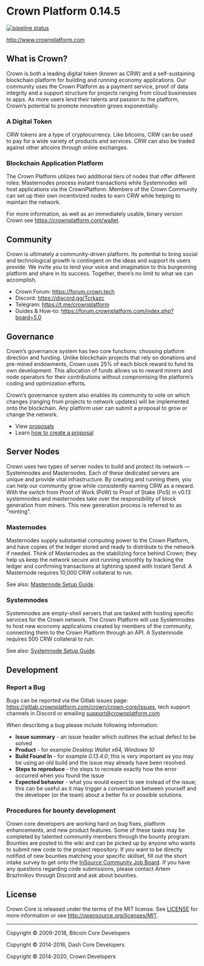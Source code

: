 # Crown Platform 0.14.5

[![pipeline status](http://gitlab.crownplatform.com/crown/crown-core/badges/master/pipeline.svg)](http://gitlab.crownplatform.com/crown/crown-core/commits/master)

http://www.crownplatform.com

## What is Crown?

Crown is both a leading digital token (known as CRW) and a self-sustaining blockchain platform for building and running economy applications. Our community uses the Crown Platform as a payment service, proof of data integrity and a support structure for projects ranging from cloud businesses to apps. As more users lend their talents and passion to the platform, Crown’s potential to promote innovation grows exponentially. 

###  A Digital Token

CRW tokens are a type of cryptocurrency. Like bitcoins, CRW can be used to pay for a wide variety of products and services. CRW can also be traded against other altcoins through online exchanges.

### Blockchain Application Platform

The Crown Platform utilizes two additional tiers of nodes that offer different roles: Masternodes process instant transactions while Systemnodes will host applications via the CrownPlatform. Members of the Crown Community can set up their own incentivized nodes to earn CRW while helping to maintain the network.

For more information, as well as an immediately usable, binary version Crown see https://crownplatform.com/wallet.

## Community

Crown is ultimately a community-driven platform. Its potential to bring social and technological growth is contingent on the ideas and support its users provide. We invite you to lend your voice and imagination to this burgeoning platform and share in its success. Together, there’s no limit to what we can accomplish.

* Crown Forum: https://forum.crown.tech
* Discord: https://discord.gg/Tcrkazc
* Telegram: https://t.me/crownplatform
* Guides & How-to: https://forum.crownplatform.com/index.php?board=5.0

## Governance

Crown’s governance system has two core functions: choosing platform direction and funding. Unlike blockchain projects that rely on donations and pre-mined endowments, Crown uses 25% of each block reward to fund its own development. This allocation of funds allows us to reward miners and node operators for their contributions without compromising the platform’s coding and optimization efforts.

Crown’s governance system also enables its community to vote on which changes (ranging from projects to network updates) will be implemented onto the blockchain. Any platform user can submit a proposal to grow or change the network. 

* View [proposals](https://crowncentral.net/proposals/overview)
* Learn [how to create a proposal](https://forum.crownplatform.com/index.php?topic=11.0)

## Server Nodes

Crown uses two types of server nodes to build and protect its network — Systemnodes and Masternodes. Each of these dedicated servers are unique and provide vital infrastructure. By creating and running them, you can help our community grow while consistently earning CRW as a reward. With the switch from Proof of Work (PoW) to Proof of Stake (PoS) in v0.13 systemnodes and masternodes take over the responsibility of block generation from miners. This new generation process is referred to as "minting".

### Masternodes

Masternodes supply substantial computing power to the Crown Platform, and have copies of the ledger stored and ready to distribute to the network if needed. Think of Masternodes as the stabilizing force behind Crown; they help us keep the network secure and running smoothly by tracking the ledger and confirming transactions at lightning speed with Instant Send. A Masternode requires 10,000 CRW collateral to run.

See also: [Masternode Setup Guide](https://forum.crownplatform.com/index.php?topic=1241.0).

### Systemnodes

Systemnodes are empty-shell servers that are tasked with hosting specific services for the Crown network. The Crown Platform will use Systemnodes to host new economy applications created by members of the community, connecting them to the Crown Platform through an API. A Systemnode requires 500 CRW collateral to run. 

See also: [Systemnode Setup Guide](https://forum.crownplatform.com/index.php?topic=1240.0).

## Development

### Report a Bug

Bugs can be reported via the Gitlab issues page: https://gitlab.crownplatform.com/crown/crown-core/issues, tech support channels in Discord or emailing [support@crownplatform.com](email:support@crownplatform.com)

When describing a bug please include following information:
* **Issue summary** - an issue header which outlines the actual defect to be solved
* **Product** - for example *Desktop Wallet x64, Windows 10*
* **Build Found In** - for example *0.13.4.0*; this is very important as you may be using an old build and the issue may already have been resolved.
* **Steps to reproduce** - the steps to recreate exactly how the error occurred when you found the issue
* **Expected behavior** -  what you would expect to see instead of the issue; this can be useful as it may trigger a conversation between yourself and the developer (or the team) about a better fix or possible solutions.

### Procedures for bounty development
Crown core developers are working hard on bug fixes, platform enhancements, and new product features.
Some of these tasks may be completed by talented community members through the bounty program.
Bounties are posted to the wiki and can be picked up by anyone who wants to submit new code to the project repository.
If you want to be directly notified of new bounties matching your specific skillset, fill out the short intake survey to get onto the [InSource Community Job Board](https://crown.link/insource).
If you have any questions regarding code submissions, please contact Artem Brazhnikov through Discord and ask about bounties.

## License

Crown Core is released under the terms of the MIT license. See [LICENSE](LICENSE) for more
information or see http://opensource.org/licenses/MIT.
- - -

Copyright © 2009-2018, Bitcoin Core Developers

Copyright © 2014-2016, Dash Core Developers

Copyright © 2014-2020, Crown Developers
